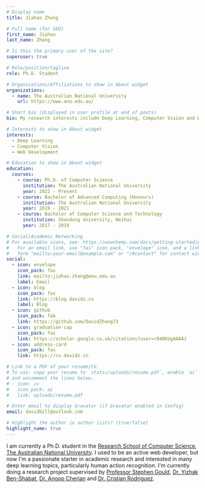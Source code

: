 ```yaml
---
# Display name
title: Jiahao Zhang

# Full name (for SEO)
first_name: Jiahao
last_name: Zhang

# Is this the primary user of the site?
superuser: true

# Role/position/tagline
role: Ph.D. Student

# Organizations/Affiliations to show in About widget
organizations:
  - name: The Australian National University
    url: https://www.anu.edu.au/

# Short bio (displayed in user profile at end of posts)
bio: My research interests include Deep Learning, Computer Vision and Web Development.

# Interests to show in About widget
interests:
  - Deep Learning
  - Computer Vision
  - Web Development

# Education to show in About widget
education:
  courses:
    - course: Ph.D. of Computer Science
      institution: The Australian National University
      year: 2022 - Present
    - course: Bachelor of Advanced Computing (Honours)
      institution: The Australian National University
      year: 2019 - 2021
    - course: Bachelor of Computer Science and Technology
      institution: Shandong University, Weihai
      year: 2017 - 2019

# Social/Academic Networking
# For available icons, see: https://wowchemy.com/docs/getting-started/page-builder/#icons
#   For an email link, use "fas" icon pack, "envelope" icon, and a link in the
#   form "mailto:your-email@example.com" or "/#contact" for contact widget.
social:
  - icon: envelope
    icon_pack: fas
    link: mailto:jiahao.zhang@anu.edu.au
    label: Email
  - icon: blog
    icon_pack: fas
    link: https://blog.davidz.cn
    label: Blog
  - icon: github
    icon_pack: fab
    link: https://github.com/DavidZhang73
  - icon: graduation-cap
    icon_pack: fas
    link: https://scholar.google.co.uk/citations?user=r040KUgAAAAJ
  - icon: address-card
    icon_pack: fas
    link: https://cv.davidz.cn

# Link to a PDF of your resume/CV.
# To use: copy your resume to `static/uploads/resume.pdf`, enable `ai` icons in `params.yaml`,
# and uncomment the lines below.
# - icon: cv
#   icon_pack: ai
#   link: uploads/resume.pdf

# Enter email to display Gravatar (if Gravatar enabled in Config)
email: davidbill@outlook.com

# Highlight the author in author lists? (true/false)
highlight_name: true
---
```


I am currently a Ph.D. student in the [Research School of Computer Science](https://comp.anu.edu.au/), [The Australian National University](https://www.anu.edu.au/). I used to be an active web developer, but now I'm a passionate starter in academic research and interested in many deep learning topics, particularly human action recognition. I'm currently doing a research project supervised by [Professor Stephen Gould](https://users.cecs.anu.edu.au/~sgould/), [Dr. Yizhak Ben-Shabat](https://www.itzikbs.com/), [Dr. Anoop Cherian](https://users.cecs.anu.edu.au/~cherian/) and [Dr. Cristian Rodriguez](https://crodriguezo.github.io/).
